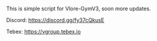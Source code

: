 This is simple script for Vlore-GymV3, soon more updates.

Discord: https://discord.gg/fy37cQkusE

Tebex: https://vgroup.tebex.io
